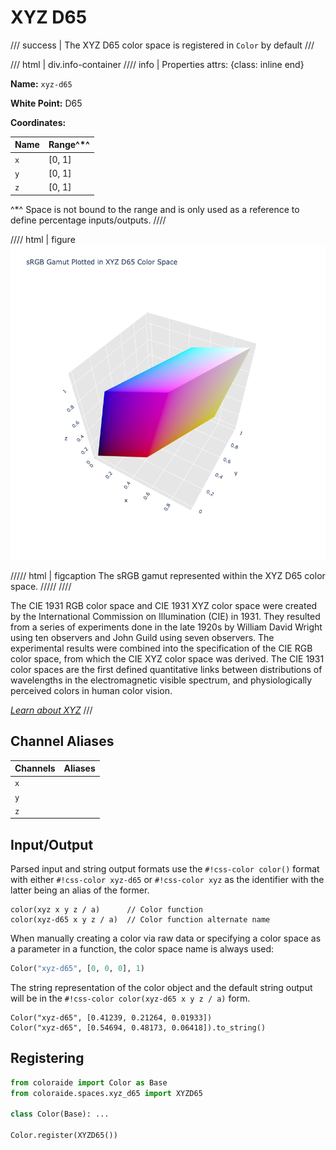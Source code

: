 # XYZ D65

/// success | The XYZ D65 color space is registered in `Color` by default
///

/// html | div.info-container
//// info | Properties
    attrs: {class: inline end}

**Name:** `xyz-d65`

**White Point:** D65

**Coordinates:**

Name       | Range^\*^
---------- | ---------
`x`        | [0, 1]
`y`        | [0, 1]
`z`        | [0, 1]

^\*^ Space is not bound to the range and is only used as a reference to define percentage inputs/outputs.
////

//// html | figure
![XYZ D65 3D](../images/xyz-d65-3d.png)

///// html | figcaption
The sRGB gamut represented within the XYZ D65 color space.
/////
////

The CIE 1931 RGB color space and CIE 1931 XYZ color space were created by the International Commission on Illumination
(CIE) in 1931. They resulted from a series of experiments done in the late 1920s by William David Wright using ten
observers and John Guild using seven observers. The experimental results were combined into the specification of the
CIE RGB color space, from which the CIE XYZ color space was derived. The CIE 1931 color spaces are the first defined
quantitative links between distributions of wavelengths in the electromagnetic visible spectrum, and physiologically
perceived colors in human color vision.

_[Learn about XYZ](https://en.wikipedia.org/wiki/CIE_1931_color_space)_
///

## Channel Aliases

Channels    | Aliases
----------- | -------
`x`         |
`y`         |
`z`         |

## Input/Output

Parsed input and string output formats use the `#!css-color color()` format with either `#!css-color xyz-d65`
or `#!css-color xyz` as the identifier with the latter being an alias of the former.

```css-color
color(xyz x y z / a)      // Color function
color(xyz-d65 x y z / a)  // Color function alternate name
```

When manually creating a color via raw data or specifying a color space as a parameter in a function, the color
space name is always used:

```py
Color("xyz-d65", [0, 0, 0], 1)
```

The string representation of the color object and the default string output will be in the 
`#!css-color color(xyz-d65 x y z / a)` form.

```playground
Color("xyz-d65", [0.41239, 0.21264, 0.01933])
Color("xyz-d65", [0.54694, 0.48173, 0.06418]).to_string()
```

## Registering

```py
from coloraide import Color as Base
from coloraide.spaces.xyz_d65 import XYZD65

class Color(Base): ...

Color.register(XYZD65())
```

